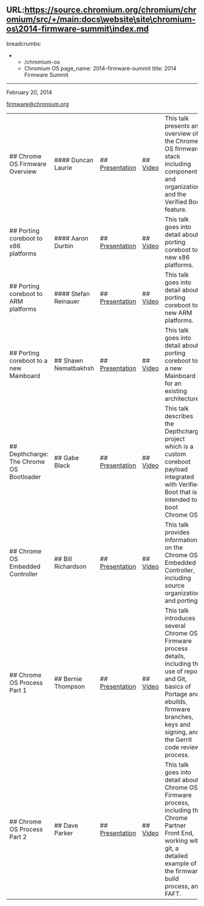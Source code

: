 URL:https://source.chromium.org/chromium/chromium/src/+/main:docs\website\site\chromium-os\2014-firmware-summit\index.md
---
breadcrumbs:
- - /chromium-os
  - Chromium OS
page_name: 2014-firmware-summit
title: 2014 Firmware Summit
---

February 20, 2014

firmware@chromium.org

<table>
<tr>

<td>## Chrome OS Firmware Overview </td>

<td>#### Duncan Laurie</td>

<td>## <a href="https://docs.google.com/presentation/d/1h-nsDGlQmYI21dr95nYgLmyCYDgBIpJWSt9b7AqTZaw/pub?start=false&loop=false&delayms=3000">Presentation</a></td>

<td>## <a href="https://youtu.be/HwsTRThChn0">Video</a></td>

<td>This talk presents an overview of the Chrome OS firmware stack including components and organization and the Verified Boot feature.</td>

<td>The second half provides an introduction to coreboot and a summary of some
important features.</td>

</tr>
<tr>

<td>## Porting coreboot to x86 platforms</td>

<td>#### Aaron Durbin </td>

<td>## <a href="https://docs.google.com/presentation/d/1hwkzVrbAWUFqdEeWPaNSTp0MKpEGxY1gt90UmG7bBFg/pub?start=false&loop=false&delayms=3000">Presentation</a></td>

<td>## <a href="https://youtu.be/HKJNJh6JW_Y">Video</a></td>

<td>This talk goes into detail about porting coreboot to new x86 platforms.</td>

</tr>
<tr>

<td>## Porting coreboot to ARM platforms</td>

<td>#### Stefan Reinauer</td>

<td>## <a href="https://docs.google.com/presentation/d/1jWOVuJ59LqvoweS9xbKY4RJw9pVDQNVk8aMQKtwHAqk/pub?start=false&loop=false&delayms=3000">Presentation</a> </td>

<td>## <a href="https://youtu.be/d0d9gxmg0xQ">Video</a> </td>

<td>This talk goes into detail about porting coreboot to new ARM platforms.</td>

</tr>
<tr>

<td>## Porting coreboot to a new Mainboard</td>

<td>## Shawn Nematbakhsh </td>

<td>## <a href="https://docs.google.com/presentation/d/1ogewSJS8kOhqVEZgH1AlY3e5XD66jXdeoWoPjjLIKb0/pub?start=false&loop=false&delayms=3000">Presentation</a></td>

<td>## <a href="https://youtu.be/8wPskpLHFIo">Video</a> </td>

<td>This talk goes into detail about porting coreboot to a new Mainboard for an existing architecture. </td>

</tr>
<tr>

<td>## Depthcharge: The Chrome OS Bootloader</td>

<td>## Gabe Black</td>

<td>## <a href="https://docs.google.com/presentation/d/1pH8ltQ3cGKy9dRaTxHtZbA50QLZCw6HE8LDoi1y_gcs/pub?start=false&loop=false&delayms=3000">Presentation</a> </td>

<td>## <a href="https://youtu.be/6ZKeDGI75vw">Video</a> </td>

<td>This talk describes the Depthcharge project which is a custom coreboot payload integrated with Verified Boot that is intended to boot Chrome OS.</td>

</tr>
<tr>

<td>## Chrome OS Embedded Controller</td>

<td>## Bill Richardson</td>

<td>## <a href="https://docs.google.com/presentation/d/1Xa_Z5SjW-soPvkugAR8__TEJFrJpzoZUa9HNR14Sjs8/pub?start=false&loop=false&delayms=3000">Presentation</a></td>

<td>## <a href="https://youtu.be/Ie7LRGgCXC8">Video</a> </td>

<td>This talk provides information on the Chrome OS Embedded Controller, including source organization and porting.</td>

</tr>
<tr>

<td>## Chrome OS Process Part 1</td>

<td>## Bernie Thompson</td>

<td>## <a href="https://docs.google.com/presentation/d/1hqo_LT4jAjlckZPxADFYI_rpCr9IRlydnbRVjyTTCiM/pub?start=false&loop=false&delayms=3000">Presentation</a></td>

<td>## <a href="https://youtu.be/RWxyMdVrGiI">Video</a> </td>

<td>This talk introduces several Chrome OS Firmware process details, including the use of repo and Git, basics of Portage and ebuilds, firmware branches, keys and signing, and the Gerrit code review process.</td>

</tr>
<tr>

<td>## Chrome OS Process Part 2</td>

<td>## Dave Parker</td>

<td>## <a href="https://docs.google.com/a/chromium.org/presentation/d/1hqo_LT4jAjlckZPxADFYI_rpCr9IRlydnbRVjyTTCiM/pub?start=false&loop=false&delayms=3000#slide=id.g2bc8270bb_55">Presentation</a></td>

<td>## <a href="https://youtu.be/jqtoZc3X3lE">Video</a> </td>

<td>This talk goes into detail about Chrome OS Firmware process, including the Chrome Partner Front End, working with git, a detailed example of the firmware build process, and FAFT.</td>

</tr>
</table>
